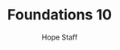 ---
image: /assets/img/kl/kl_foundations_10.png
title: Foundations 10
number: 10
categories:
  - Meditations
  - Foundations
author: Hope Staff
notes: Foundations 10
embed: >-
  <iframe style="border-radius:12px" src="https://open.spotify.com/embed/episode/1pXvQOng93Lup5LBV5MyqK?utm_source=generator" width="100%" height="352" frameBorder="0" allowfullscreen="" allow="autoplay; clipboard-write; encrypted-media; fullscreen; picture-in-picture" loading="lazy"></iframe>
transcript: >-
  SOME LINES OF TEXT START HERE
---